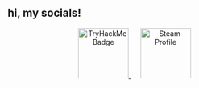 ## hi, my socials!

<p align="center">
  <a href="https://tryhackme.com/p/taww" target="_blank">
    <img src="https://tryhackme-badges.s3.amazonaws.com/taww.png" height="100" alt="TryHackMe Badge" />
  </a>
  &nbsp;&nbsp;&nbsp;&nbsp;
  <a href="https://steamcommunity.com/id/tyu/" target="_blank">
    <img src="https://github.com/user-attachments/assets/cdfc895f-9366-47f3-b5a3-b6a2e8fa0b50" height="100" alt="Steam Profile" />
  </a>
</p>
